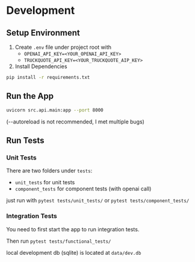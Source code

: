 # Development

## Setup Environment

1. Create `.env` file under project root with 
   * `OPENAI_API_KEY=<YOUR_OPENAI_API_KEY>`
   * `TRUCKQUOTE_API_KEY=<YOUR_TRUCKQUOTE_AIP_KEY>`
2. Install Dependencies

``` bash
pip install -r requirements.txt
```

## Run the App

``` bash
uvicorn src.api.main:app --port 8000
```
(--autoreload is not recommended, I met multiple bugs)

## Run Tests

### Unit Tests

There are two folders under `tests`:

- `unit_tests` for unit tests
- `component_tests` for component tests (with openai call)

just run with `pytest tests/unit_tests/`
or `pytest tests/component_tests/`

### Integration Tests

You need to first start the app to run integration tests.

Then run `pytest tests/functional_tests/`

local development db (sqlite) is located at `data/dev.db`